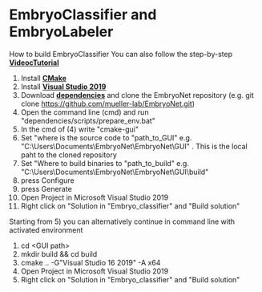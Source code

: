 # EmbryoClassifier and EmbryoLabeler
How to build EmbryoClassifier 
You can also follow the step-by-step <a href="http://embryonet.de/tutorial.html"><b> VideocTutorial</b></a> 
1) Install <a href="https://cmake.org/download/"><b>CMake</b></a> 
2) Install <a href= "https://docs.microsoft.com/de-de/visualstudio/releases/2019/history"> <b>Visual Studio 2019</b> </a>
3) Download <a href="https://drive.google.com/file/d/1JTOIYtY5jYUGbXGmBsgfuLHoRTNAc3qx/view?usp=sharing"><b>dependencies</b></a> and clone the EmbryoNet repository (e.g. git clone https://github.com/mueller-lab/EmbryoNet.git)
5) Open the command line (cmd) and run "dependencies/scripts/prepare_env.bat"
6) In the cmd of (4) write "cmake-gui" 
7) Set "where is the source code to  "path_to_GUI" e.g. "C:\Users\Documents\EmbryoNet\EmbryoNet\GUI" . This is the local paht to the cloned repository
8) Set "Where to build binaries to "path_to_build" e.g. "C:\Users\Documents\EmbryoNet\EmbryoNet\GUI\build" 
9) press Configure 
10) press Generate 
11) Open Project in Microsoft Visual Studio 2019
12) Right click on "Solution in  "Embryo_classifier" and "Build solution"


Starting from 5) you can alternatively continue in command line with activated environment
1) cd \<GUI path\>
2) mkdir build && cd build
3) cmake .. -G"Visual Studio 16 2019" -A x64
4) Open Project in Microsoft Visual Studio 2019
5) Right click on "Solution in  "Embryo_classifier" and "Build solution"
